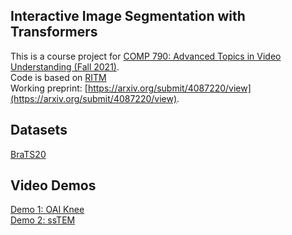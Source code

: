 ## Interactive Image Segmentation with Transformers
This is a course project for [COMP 790: Advanced Topics in Video Understanding (Fall 2021)](https://www.gedasbertasius.com/comp790-21f-project-details). \
Code is based on [RITM](https://github.com/saic-vul/ritm_interactive_segmentation) \
Working preprint: [https://arxiv.org/submit/4087220/view](https://arxiv.org/submit/4087220/view).

## Datasets
[BraTS20](https://drive.google.com/drive/folders/12iSwrI2M98pV7s_5hOrp9r-PELlQzWOq?usp=sharing)

## Video Demos
[Demo 1: OAI Knee](https://drive.google.com/file/d/1HyQsWYA6aG7I5C57b8ZTczNrW9OR6ZDS/view?usp=sharing) \
[Demo 2: ssTEM](https://drive.google.com/file/d/1dZL91P2rDEQqrlHQi2XaTlnY1rmWezNF/view?usp=sharing)
